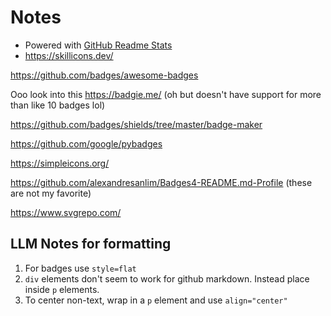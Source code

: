 # Notes

- Powered with [GitHub Readme Stats](https://github.com/anuraghazra/github-readme-stats)
- https://skillicons.dev/


https://github.com/badges/awesome-badges

Ooo look into this
https://badgie.me/ (oh but doesn't have support for more than like 10 badges lol)

https://github.com/badges/shields/tree/master/badge-maker

https://github.com/google/pybadges

https://simpleicons.org/

https://github.com/alexandresanlim/Badges4-README.md-Profile (these are not my favorite)

https://www.svgrepo.com/


## LLM Notes for formatting
1. For badges use `style=flat`
2. `div` elements don't seem to work for github markdown. Instead place inside `p` elements.
3. To center non-text, wrap in a `p` element and use `align="center"`